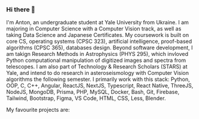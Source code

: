 ### Hi there 👋

I'm Anton, an undergraduate student at Yale University from Ukraine. I am majoring in Computer Science with a Computer Vision track, as well as taking Data Science and Japanese Certificates. My coursework is built on core CS, operating systems (CPSC 323), artificial intelligence, proof-based algorithms (CPSC 365), databases design. Beyond software development, I am takign Research Methods in Astrophysics (PHYS 295), which invloved Python computational manipulation of digitized images and spectra from telescopes. I am also part of Technology & Research Scholars (STARS) at Yale, and intend to do research in asteroseismology with Computer Vision algorithms the following semester. I primarily work with this stack: Python, OOP, C, C++, Angular, ReactJS, NextJS, Typescript, React Native, ThreeJS, NodeJS, MongoDB, Prisma, PHP, MySQL, Docker, Bash, Git, Firebase, Tailwind, Bootstrap, Figma, VS Code, HTML, CSS, Less, Blender.

My favourite projects are:
